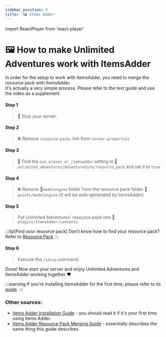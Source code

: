 ```yaml
---
sidebar_position: 5
title: '🖼️ Items Adder'
---
```


import ReactPlayer from 'react-player'


# 🖼️ How to make Unlimited Adventures work with ItemsAdder

In order for the setup to work with ItemsAdder, you need to merge the resource pack with ItemsAdder.\
It's actually a very simple process. Please refer to the text guide and use the video as a supplement.


#### Step 1
> :red_circle: Stop your server.

#### Step 2
> ❌ Remove `resource-pack=` link from `server.properties`

#### Step 3
> :wrench: Find the `use_oraxen_or_itemsadder` setting in 📁`unlimited_adventures/AdventureCore/resource_pack` and set it to `true`

#### Step 4
> ❌ Remove 📁`modelengine` folder from the resource pack folder 📁`assets/modelengine` (it will be auto-generated by ItemsAdder)

#### Step 5
> Put Unlimited Adventures' resource pack into 📁`plugins/ItemsAdder/contents`

:::tip[Find your resource pack]
Don't know how to find your resource pack? Refer to [Resource Pack](resource-pack)
:::

#### Step 6
> Execute the `/iazip` command.

Done! Now start your server and enjoy Unlimited Adventures and ItemsAdder working together :heart:

:::warning
If you're installing ItemsAdder for the first time, please refer to its [guide](https://itemsadder.devs.beer/first-install).
:::


<ReactPlayer playing controls url="https://youtu.be/2nsQDgKO4oo"/>



### Other sources:

- [Items Adder Installation Guide](https://itemsadder.devs.beer/first-install) - you should read it if it's your first time using Items Adder.
- [Items Adder Resource Pack Merging Guide](https://itemsadder.devs.beer/plugin-usage/merge-resourcepacks) - essentially describes the same thing this guide describes.